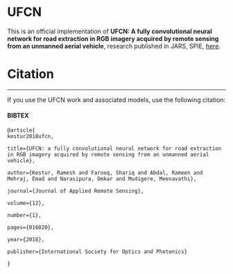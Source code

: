 
# UFCN
This is an official implementation of **UFCN: A fully convolutional neural network for road extraction in RGB imagery acquired by remote sensing from an unmanned aerial vehicle**, research published in JARS, SPIE, [here](https://www.spiedigitallibrary.org/journals/Journal-of-Applied-Remote-Sensing/volume-12/issue-1/016020/UFCN--a-fully-convolutional-neural-network-for-road-extraction/10.1117/1.JRS.12.016020.short?SSO=1).

# Citation
-------------
If you use the UFCN work and associated  models, use the following citation:
#### BIBTEX
    @article{
    kestur2018ufcn,

    title={UFCN: a fully convolutional neural network for road extraction in RGB imagery acquired by remote sensing from an unmanned aerial vehicle},

    author={Kestur, Ramesh and Farooq, Shariq and Abdal, Rameen and Mehraj, Emad and Narasipura, Omkar and Mudigere, Meenavathi},

    journal={Journal of Applied Remote Sensing},

    volume={12},

    number={1},

    pages={016020},

    year={2018},

    publisher={International Society for Optics and Photonics}

    }
